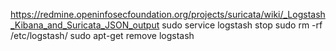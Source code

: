 https://redmine.openinfosecfoundation.org/projects/suricata/wiki/_Logstash_Kibana_and_Suricata_JSON_output
 sudo service logstash stop
sudo rm -rf /etc/logstash/
sudo apt-get remove logstash
